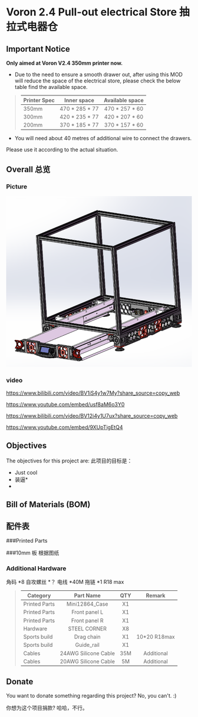 # Voron 2.4 Pull-out electrical Store 抽拉式电器仓

## Important Notice

**Only aimed at Voron V2.4 350mm printer now.**


- Due to the need to ensure a smooth drawer out, after using this MOD will reduce the space of the electrical store, please check the below table find the available space.

>| **Printer Spec**|Inner space     |**Available space**|
>| ----------------| :------------: | :---------------: |
>| 350mm           | 470 * 285 * 77 | 470 * 257 * 60    |
>| 300mm           | 420 * 235 * 77 | 420 * 207 * 60    |
>| 200mm           | 370 * 185 * 77 | 370 * 157 * 60    |

- You will need about 40 metres of additional wire to connect the drawers.


Please use it according to the actual situation.



## Overall 总览

### Picture

![图片](Photos/Voron_V2.4_Pull-out_electrical_store.PNG)
### video
https://www.bilibili.com/video/BV1iS4y1w7My?share_source=copy_web

https://www.youtube.com/embed/usf8aM6o3Y0

https://www.bilibili.com/video/BV12i4y1U7ux?share_source=copy_web

https://www.youtube.com/embed/9XUpTigEtQ4

## Objectives

The objectives for this project are:
此项目的目标是：

- Just cool
- 装逼* 
- 
 
## Bill of Materials (BOM)
## 配件表
###Printed Parts

###10mm 板
根据图纸

### Additional Hardware
角码       *8
自攻螺丝   *？
电线      *40M
拖链      *1 R18 max

>| **Category**|Part Name |**QTY**|Remark
>| ----------------| :------------: | :---------------: | :---------------: |
>|Printed Parts|Mini12864_Case|X1||
>|Printed Parts|Front panel L|X1||
>|Printed Parts|Front panel R|X1||
>|Hardware|STEEL CORNER|X8||
>|Sports build|Drag chain|X1|10*20 R18max|
>|Sports build|Guide_rail|X1||
>|Cables|24AWG Silicone Cable| 35M |Additional |
>|Cables|20AWG Silicone Cable| 5M |Additional |
>


## Donate
You want to donate something regarding this project? No, you can't. :)

你想为这个项目捐款? 哈哈，不行。
